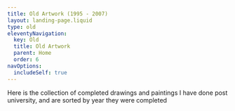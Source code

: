 ```yaml
---
title: Old Artwork (1995 - 2007)
layout: landing-page.liquid
type: old
eleventyNavigation:
  key: Old
  title: Old Artwork
  parent: Home
  order: 6
navOptions:
  includeSelf: true
---
```


Here is the collection of completed drawings and paintings I have done post university, and are sorted by year they were completed
